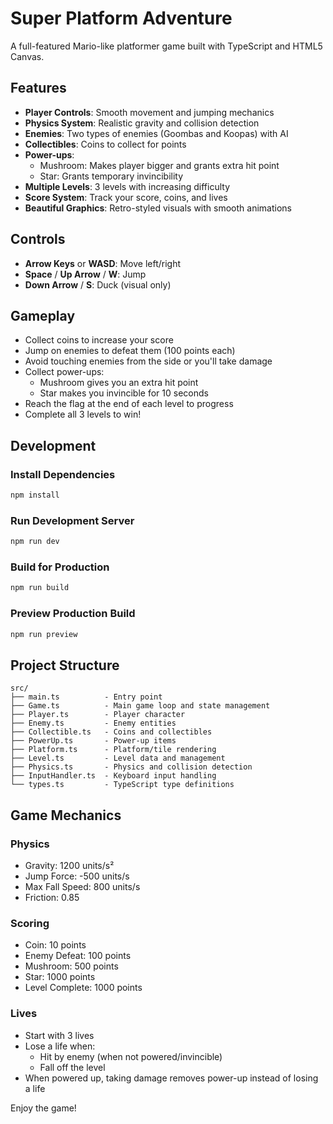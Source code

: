 # Super Platform Adventure

A full-featured Mario-like platformer game built with TypeScript and HTML5 Canvas.

## Features

- **Player Controls**: Smooth movement and jumping mechanics
- **Physics System**: Realistic gravity and collision detection
- **Enemies**: Two types of enemies (Goombas and Koopas) with AI
- **Collectibles**: Coins to collect for points
- **Power-ups**:
  - Mushroom: Makes player bigger and grants extra hit point
  - Star: Grants temporary invincibility
- **Multiple Levels**: 3 levels with increasing difficulty
- **Score System**: Track your score, coins, and lives
- **Beautiful Graphics**: Retro-styled visuals with smooth animations

## Controls

- **Arrow Keys** or **WASD**: Move left/right
- **Space** / **Up Arrow** / **W**: Jump
- **Down Arrow** / **S**: Duck (visual only)

## Gameplay

- Collect coins to increase your score
- Jump on enemies to defeat them (100 points each)
- Avoid touching enemies from the side or you'll take damage
- Collect power-ups:
  - Mushroom gives you an extra hit point
  - Star makes you invincible for 10 seconds
- Reach the flag at the end of each level to progress
- Complete all 3 levels to win!

## Development

### Install Dependencies
```bash
npm install
```

### Run Development Server
```bash
npm run dev
```

### Build for Production
```bash
npm run build
```

### Preview Production Build
```bash
npm run preview
```

## Project Structure

```
src/
├── main.ts          - Entry point
├── Game.ts          - Main game loop and state management
├── Player.ts        - Player character
├── Enemy.ts         - Enemy entities
├── Collectible.ts   - Coins and collectibles
├── PowerUp.ts       - Power-up items
├── Platform.ts      - Platform/tile rendering
├── Level.ts         - Level data and management
├── Physics.ts       - Physics and collision detection
├── InputHandler.ts  - Keyboard input handling
└── types.ts         - TypeScript type definitions
```

## Game Mechanics

### Physics
- Gravity: 1200 units/s²
- Jump Force: -500 units/s
- Max Fall Speed: 800 units/s
- Friction: 0.85

### Scoring
- Coin: 10 points
- Enemy Defeat: 100 points
- Mushroom: 500 points
- Star: 1000 points
- Level Complete: 1000 points

### Lives
- Start with 3 lives
- Lose a life when:
  - Hit by enemy (when not powered/invincible)
  - Fall off the level
- When powered up, taking damage removes power-up instead of losing a life

Enjoy the game!
